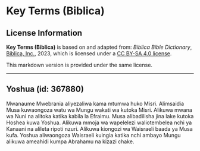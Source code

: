# Key Terms (Biblica)

## License Information

**Key Terms (Biblica)** is based on and adapted from: _Biblica Bible Dictionary_, [Biblica, Inc.](https://www.biblica.com/), 2023, which is licensed under a [CC BY-SA 4.0 license](https://creativecommons.org/licenses/by-sa/4.0/legalcode.en).

This markdown version is provided under the same license.



--------------------------------

## Yoshua (id: 367880)

Mwanaume Mwebrania aliyezaliwa kama mtumwa huko Misri. Alimsaidia Musa kuwaongoza watu wa Mungu wakati wa kutoka Misri. Alikuwa mwana wa Nuni na alitoka katika kabila la Efraimu. Musa alibadilisha jina lake kutoka Hoshea kuwa Yoshua. Alikuwa mmoja wa wapelelezi waliotembelea nchi ya Kanaani na alileta ripoti nzuri. Alikuwa kiongozi wa Waisraeli baada ya Musa kufa. Yoshua aliwaongoza Waisraeli kuingia katika nchi ambayo Mungu alikuwa ameahidi kumpa Abrahamu na kizazi chake.


